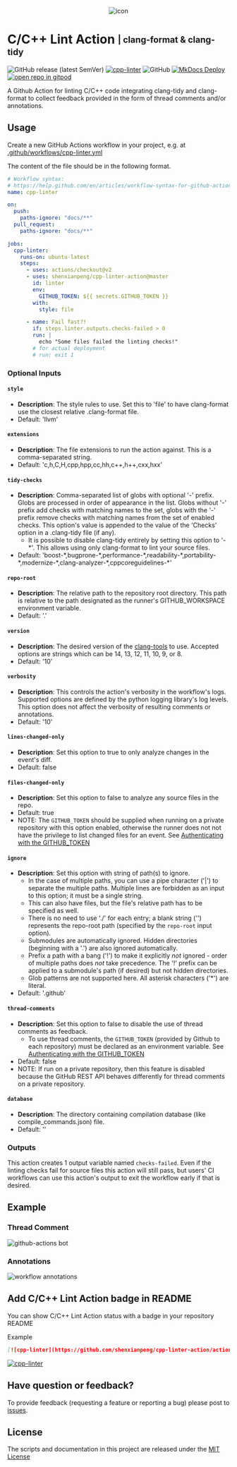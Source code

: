 <p align="center">
<img src="docs/images/logo_nobg.png" alt="icon">
</p>
<!--intro-start-->

# C/C++ Lint Action <sub><sup>| clang-format & clang-tidy</sup></sub>

![GitHub release (latest SemVer)](https://img.shields.io/github/v/release/shenxianpeng/cpp-linter-action)
[![cpp-linter](https://github.com/shenxianpeng/cpp-linter-action/actions/workflows/cpp-linter.yml/badge.svg)](https://github.com/shenxianpeng/cpp-linter-action/actions/workflows/cpp-linter.yml)
![GitHub](https://img.shields.io/github/license/shenxianpeng/cpp-linter-action?label=license)
[![MkDocs Deploy](https://github.com/shenxianpeng/cpp-linter-action/actions/workflows/mkdocs-deploy.yml/badge.svg)](https://github.com/shenxianpeng/cpp-linter-action/actions/workflows/mkdocs-deploy.yml)
[![open repo in gitpod](https://img.shields.io/badge/Gitpod-Use%20Online%20IDE-B16C04?logo=gitpod)](https://gitpod.io/#https://github.com/shenxianpeng/cpp-linter-action)

A Github Action for linting C/C++ code integrating clang-tidy and clang-format to collect feedback provided in the form of thread comments and/or annotations.

## Usage

Create a new GitHub Actions workflow in your project, e.g. at [.github/workflows/cpp-linter.yml](https://github.com/shenxianpeng/cpp-linter-action/blob/master/.github/workflows/cpp-linter.yml)

The content of the file should be in the following format.

```yaml
# Workflow syntax:
# https://help.github.com/en/articles/workflow-syntax-for-github-actions
name: cpp-linter

on:
  push:
    paths-ignore: "docs/**"
  pull_request:
    paths-ignore: "docs/**"

jobs:
  cpp-linter:
    runs-on: ubuntu-latest
    steps:
      - uses: actions/checkout@v2
      - uses: shenxianpeng/cpp-linter-action@master
        id: linter
        env:
          GITHUB_TOKEN: ${{ secrets.GITHUB_TOKEN }}
        with:
          style: file

      - name: Fail fast?!
        if: steps.linter.outputs.checks-failed > 0
        run: |
          echo "Some files failed the linting checks!"
        # for actual deployment
        # run: exit 1
```

### Optional Inputs

#### `style`

- **Description**: The style rules to use. Set this to 'file' to have clang-format use the closest relative .clang-format file.
- Default: 'llvm'

#### `extensions`

- **Description**: The file extensions to run the action against. This is a comma-separated string.
- Default: 'c,h,C,H,cpp,hpp,cc,hh,c++,h++,cxx,hxx'

#### `tidy-checks`

- **Description**: Comma-separated list of globs with optional '-' prefix. Globs are processed in order of appearance in the list. Globs without '-' prefix add checks with matching names to the set, globs with the '-' prefix remove checks with matching names from the set of enabled checks. This option's value is appended to the value of the 'Checks' option in a .clang-tidy file (if any).
    - It is possible to disable clang-tidy entirely by setting this option to '-\*'. This allows using only clang-format to lint your source files.
- Default: 'boost-\*,bugprone-\*,performance-\*,readability-\*,portability-\*,modernize-\*,clang-analyzer-\*,cppcoreguidelines-\*'

#### `repo-root`

- **Description**: The relative path to the repository root directory. This path is relative to the path designated as the runner's GITHUB_WORKSPACE environment variable.
- Default: '.'

#### `version`

- **Description**: The desired version of the [clang-tools](https://hub.docker.com/repository/docker/xianpengshen/clang-tools) to use. Accepted options are strings which can be 14, 13, 12, 11, 10, 9, or 8.
- Default: '10'

#### `verbosity`

- **Description**: This controls the action's verbosity in the workflow's logs. Supported options are defined by the python logging library's log levels. This option does not affect the verbosity of resulting comments or annotations.
- Default: '10'

#### `lines-changed-only`

- **Description**: Set this option to true to only analyze changes in the event's diff.
- Default: false

#### `files-changed-only`

- **Description**: Set this option to false to analyze any source files in the repo.
- Default: true
- NOTE: The `GITHUB_TOKEN` should be supplied when running on a private repository with this option enabled, otherwise the runner does not not have the privilege to list changed files for an event. See [Authenticating with the GITHUB_TOKEN](https://docs.github.com/en/actions/reference/authentication-in-a-workflow)

#### `ignore`

- **Description**: Set this option with string of path(s) to ignore.
  - In the case of multiple paths, you can use a pipe character ('|')
    to separate the multiple paths. Multiple lines are forbidden as an input to this option; it must be a single string.
  - This can also have files, but the file's relative path has to be specified
    as well.
  - There is no need to use './' for each entry; a blank string ('') represents
    the repo-root path (specified by the `repo-root` input option).
  - Submodules are automatically ignored. Hidden directories (beginning with a '.') are also ignored automatically.
  - Prefix a path with a bang ('!') to make it explicitly _not_ ignored - order of
    multiple paths does _not_ take precedence. The '!' prefix can be applied to
    a submodule's path (if desired) but not hidden directories.
  - Glob patterns are not supported here. All asterisk characters ('\*') are literal.
- Default: '.github'

#### `thread-comments`

- **Description**: Set this option to false to disable the use of thread comments as feedback.
  - To use thread comments, the `GITHUB_TOKEN` (provided by Github to each repository) must be declared as an environment
    variable. See [Authenticating with the GITHUB_TOKEN](https://docs.github.com/en/actions/reference/authentication-in-a-workflow)
- Default: false
- NOTE: If run on a private repository, then this feature is disabled because the GitHub REST API behaves differently for thread comments on a private repository.

#### `database`

- **Description**: The directory containing compilation database (like compile_commands.json) file.
- Default: ''

### Outputs

This action creates 1 output variable named `checks-failed`. Even if the linting checks fail for source files this action will still pass, but users' CI workflows can use this action's output to exit the workflow early if that is desired.

## Example

<!--intro-end-->

### Thread Comment

![github-actions bot](./docs/images/demo_comment.png)

### Annotations

![workflow annotations](./docs/images/demo_annotations.png)

<!--footer-start-->

## Add C/C++ Lint Action badge in README

You can show C/C++ Lint Action status with a badge in your repository README

Example

```markdown
[![cpp-linter](https://github.com/shenxianpeng/cpp-linter-action/actions/workflows/cpp-linter.yml/badge.svg)](https://github.com/shenxianpeng/cpp-linter-action/actions/workflows/cpp-linter.yml)
```

[![cpp-linter](https://github.com/shenxianpeng/cpp-linter-action/actions/workflows/cpp-linter.yml/badge.svg)](https://github.com/shenxianpeng/cpp-linter-action/actions/workflows/cpp-linter.yml)

## Have question or feedback?

To provide feedback (requesting a feature or reporting a bug) please post to [issues](https://github.com/shenxianpeng/cpp-linter-action/issues).

## License

The scripts and documentation in this project are released under the [MIT License](https://github.com/shenxianpeng/cpp-linter-action/blob/master/LICENSE)

<!--footer-end-->
